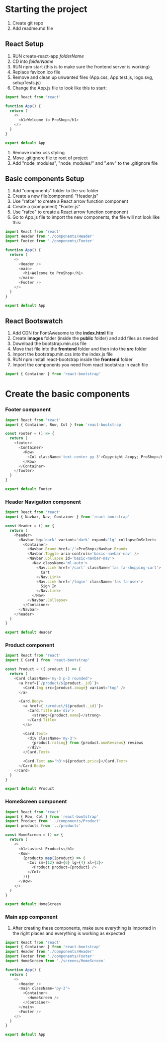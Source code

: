 # Starting the project

1. Create git repo
1. Add readme.md file

## React Setup

1. RUN create-react-app _folderName_
1. CD into _folderName_
1. RUN npm start (this is to make sure the frontend server is working)
1. Replace favicon.ico file
1. Remove and clean up unwanted files (App.css, App.test.js, logo.svg, setupTests.js)
1. Change the App.js file to look like this to start:

```javascript
import React from 'react'

function App() {
  return (
    <>
      <h1>Welcome to ProShop</h1>
    </>
  )
}

export default App
```

1. Remove index.css styling
1. Move .gitignore file to root of project
1. Add "node_modules", "node_modules/" and ".env" to the .gitignore file

## Basic components Setup

1. Add "components" folder to the src folder
1. Create a new file(component) "Header.js"
1. Use "rafce" to create a React arrow function component
1. Create a (component) "Footer.js"
1. Use "rafce" to create a React arrow function component
1. Go to App.js file to import the new components, the file will not look like this:

```javascript
import React from 'react'
import Header from './components/Header'
import Footer from './components/Footer'

function App() {
  return (
    <>
      <Header />
      <main>
        <h1>Welcome to ProShop</h1>
      </main>
      <Footer />
    </>
  )
}

export default App
```

## React Bootswatch

1. Add CDN for FontAwesome to the **index.html** file
1. Create **images** folder (inside the **public** folder) and add files as needed
1. Download the bootstrap.min.css file
1. Move that file into the **frontend** folder and then into the **src** folder
1. Import the bootstrap.min.css into the index.js file
1. RUN npm install react-bootstrap inside the **frontend** folder
1. Import the components you need from react bootstrap in each file

```javascript
import { Container } from 'react-bootstrap'
```

# Create the basic components

### Footer component

```javascript
import React from 'react'
import { Container, Row, Col } from 'react-bootstrap'

const Footer = () => {
  return (
    <footer>
      <Container>
        <Row>
          <Col className='text-center py-3'>Copyright &copy; ProShop</Col>
        </Row>
      </Container>
    </footer>
  )
}

export default Footer
```

### Header Navigation component

```javascript
import React from 'react'
import { Navbar, Nav, Container } from 'react-bootstrap'

const Header = () => {
  return (
    <header>
      <Navbar bg='dark' variant='dark' expand='lg' collapseOnSelect>
        <Container>
          <Navbar.Brand href='/'>ProShop</Navbar.Brand>
          <Navbar.Toggle aria-controls='basic-navbar-nav' />
          <Navbar.Collapse id='basic-navbar-nav'>
            <Nav className='ml-auto'>
              <Nav.Link href='/cart' className='fas fa-shopping-cart'>
                Cart
              </Nav.Link>
              <Nav.Link href='/login' className='fas fa-user'>
                Sign In
              </Nav.Link>
            </Nav>
          </Navbar.Collapse>
        </Container>
      </Navbar>
    </header>
  )
}

export default Header
```

### Product component

```javascript
import React from 'react'
import { Card } from 'react-bootstrap'

const Product = ({ product }) => {
  return (
    <Card className='my-3 p-3 rounded'>
      <a href={`/product/${product._id}`}>
        <Card.Img src={product.image} variant='top' />
      </a>

      <Card.Body>
        <a href={`/product/${product._id}`}>
          <Card.Title as='div'>
            <strong>{product.name}</strong>
          </Card.Title>
        </a>

        <Card.Text>
          <div className='my-3'>
            {product.rating} from {product.numReviews} reviews
          </div>
        </Card.Text>

        <Card.Text as='h3'>${product.price}</Card.Text>
      </Card.Body>
    </Card>
  )
}

export default Product
```

### HomeScreen component

```javascript
import React from 'react'
import { Row, Col } from 'react-bootstrap'
import Product from '../components/Product'
import products from '../products'

const HomeScreen = () => {
  return (
    <>
      <h1>Lastest Products</h1>
      <Row>
        {products.map((product) => (
          <Col sm={12} md={6} lg={4} xl={3}>
            <Product product={product} />
          </Col>
        ))}
      </Row>
    </>
  )
}

export default HomeScreen
```

### Main app component

1. After creating these components, make sure everything is imported in the right places and everything is working as expected

```javascript
import React from 'react'
import { Container } from 'react-bootstrap'
import Header from './components/Header'
import Footer from './components/Footer'
import HomeScreen from './screens/HomeScreen'

function App() {
  return (
    <>
      <Header />
      <main className='py-3'>
        <Container>
          <HomeScreen />
        </Container>
      </main>
      <Footer />
    </>
  )
}

export default App
```
